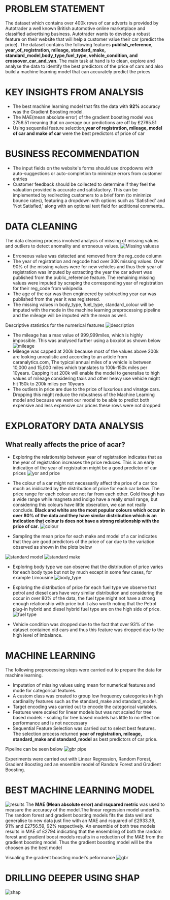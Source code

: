 # PROBLEM STATEMENT
The dataset which contains over 400k rows of car adverts is provided by Autotrader a well known British automotive online marketplace and classified advertising business. Autotrader wants to develop a robust feature on their website that will help a customer value their car (predict the price). The dataset contains the following features **publish_reference, year_of_registration, mileage, standard_make, standard_model,body_type,fuel_type, vehicle_condition, and crossover_car_and_van**. The main task at hand is to clean, explore and analyse the data to identify the best predictors of the price of cars and also build a machine learning model that can accurately predict the prices

# KEY INSIGHTS FROM ANALYSIS
* The best machine learning model that fits the data with **92%** accuracy was the Gradient Boosting model.
* The MAE(mean absolute error) of the gradient boosting model was 2756.51 meaning that on average our predictions are off by £2765.51
* Using sequential feature selection,**year of registration, mileage, model of car and make of car** were the best predictors of price of car

# BUSINESS RECOMMENDATION
* The input fields on the website's forms should use dropdowns with auto-suggestions or auto-completion to minimize errors from customer entries
* Customer feedback should be collected to determine if they feel the valuation provided is accurate and satisfactory. This can be implemented by redirecting customers to a brief form (to minimize bounce rates), featuring a dropdown with options such as 'Satisfied' and 'Not Satisfied,' along with an optional text field for additional comments..  


# DATA CLEANING
The data cleaning process involved analysis of missing of missing values and outliers to detect anomality and erroneous values.
![Missing valuess](https://github.com/user-attachments/assets/7134d359-19ff-405e-b61f-3973628b7cf9)
* Erroneous value was detected and removed from the reg_code column
* The year of registration and regcode had over 30K missing values. Over 90% of the missing values were for new vehicles and thus their year of registration was imputed by extracting the year the car advert was published from the public_reference feature. The remaining missing values were imputed  by scraping the corresponding year of registration for their reg_code from wikipedia.
* The age of the car was then engineered by subtracting year car was published from the year it was registered.
* The missing values in body_type, fuel_type, standard_colour will be imputed with the mode in the machine learning preprocessing pipeline  and the mileage will be imputed with the mean as well.
  
Descriptive statistics for the numerical features
![description](https://github.com/user-attachments/assets/fbcbb58e-6f6b-416c-8ab7-a727572f5417)
* The mileage has a max value of 999,999miles, which is highly impossible. This was analysed further using a boxplot as shown below
![mileage](https://github.com/user-attachments/assets/16c2bf74-4c87-4ac5-9cf7-fd9163dc9d64)
* Mileage was capped at 200k because most of the values above 200k are looking unrealistic and according to an article from caranalytics.com, The typical annual miles of a vehicle is between 10,000 and 15,000 miles which translates to 100k-150k miles per 10years. Capping it at 200k will enable the model to generalise to high values of mileage considering taxis and other heavy use vehicle might hit 150k to 200k miles per 10years
* The outliers in price are due to the price of luxurious and vinatge cars. Dropping this might reduce the robustness of the Machine Learning model and because we want our model to be able to predict both expensive and less expensive car prices these rows were not dropped

# EXPLORATORY DATA ANALYSIS
## What really affects the price of acar? 
* Exploring the relationship between year of registration indicates that as the year of registration increases the price reduces. This is an early indication of the year of registration might be a good predictor of car prices
![yor and price](https://github.com/user-attachments/assets/4823a0d4-83db-4068-9ccf-e9812291037f)
* The colour of a car might not necessarily affect the price of a car too much as inidicated by the distribution of price for each car below. The price range for each colour are not far from each other. Gold though has a wide range while magneta and indigo have a really small range, but considering this colours have little obseration, we can not really conclude. **Black and white are the most popular colours which occur in over 80% of the data and they have similar distribution which is an indication that colour is does not have a strong relationship with the price of car**.
![colour](https://github.com/user-attachments/assets/2312118b-3cc1-4bed-bede-846f2976336c)

* Sampling the mean price for each make and model of a car indicates that they are good predictors of the price of car due to the variation observed as shown in the plots below

![standard model](https://github.com/user-attachments/assets/59817174-f64d-47e3-ad78-36fc0ef1d04d)
![standard make](https://github.com/user-attachments/assets/44c2d188-d755-420b-9ef2-cc92b6967090)

* Exploring body type we can observe that the distribution of price varies for each body type but not by much except in some few cases, for example Limousine
![body_type](https://github.com/user-attachments/assets/db996206-db32-4471-8162-02fc29037cb4)

* Exploring the distribution of price for each fuel type we observe that petrol and diesel cars have very similar distribution and considering the occur in over 80% of the data, the fuel type might not have a strong enough relationship with price but it also worth noting that the Petrol plug-in hybrid and diesel hybrid fuel type are on the high side of price.
![fuel type](https://github.com/user-attachments/assets/d53ceff7-ea4e-4d95-9892-95b88ca63169)

* Vehicle condition was dropped due to the fact that over 93% of the dataset contained old cars and thus this feature was dropped due to the high level of imbalance.


# MACHINE LEARNING
The following preprocessing steps were carried out to prepare the data for machine learning.
* Imputation of missing values using mean for numerical features and mode for categorical features.
* A custom class was created to group low frequency cateogories in high cardinality features such as the standard_make and standard_model.
* Target encoding was carried out to encode the categorical variables.
* Features were scaled for linear models but was not scaled for tree based models - scaling for tree based models has little to no effect on performance and is not neccessary
* Sequential Feature Selection was carried out to select best features. The selection process returned **year of registration, mileage, standard_make and standard_model**
 as best predictors of car price.

Pipeline can be seen below
![gbr pipe](https://github.com/user-attachments/assets/d5b7af17-b13b-416f-9627-3be7ca58d524)

Experiments were carried out with Linear Regression, Random Forest, Gradient Boosting and an ensemble model of Random Forest and Gradient Boosting.

# BEST MACHINE LEARNING MODEL
![results](https://github.com/user-attachments/assets/a5f9077f-2de4-423d-bb7d-80f352589310)
The **MAE (Mean absolute error) and rsquared metric** was used to measure the accuracy of the model.The linear regression model underfits. The random forest and gradient boosting models fits the data well and generalise to new data just fine with an MAE and rsquared of £2933.39, 91% and £2756.59, 92% respectively. An ensemble of both tree models results in MAE of £2794 indicating that the ensembling of both the random forest and gradient boost models results in a reduction of the MAE from the gradient boosting model. Thus the gradient boosting model will be the choosen as the best model

Visualing the gradient boosting model's peformance
![gbr ](https://github.com/user-attachments/assets/4539383c-0a6f-4c69-b5ca-f220400cf041)

# DRILLING DEEPER USING SHAP
![shap](https://github.com/user-attachments/assets/ce91743e-0d2e-46d5-81b9-f0dd33b5f3aa)


